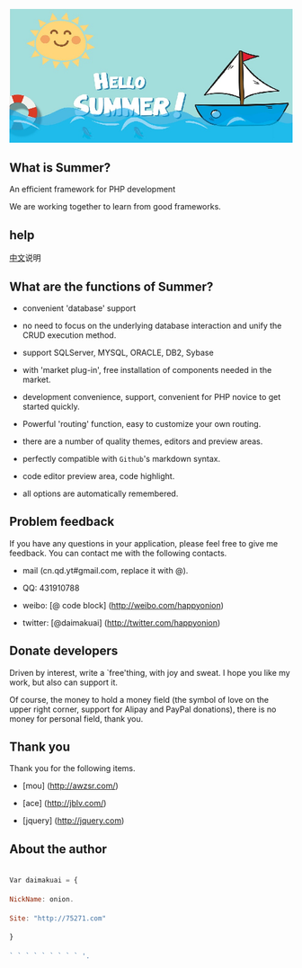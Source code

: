 ![Summer](summer-logo.jpg)

## What is Summer?

An efficient framework for PHP development



We are working together to learn from good frameworks.

## help

[中文](README-zh.md)说明


## What are the functions of Summer?


* convenient 'database' support

* no need to focus on the underlying database interaction and unify the CRUD execution method.

* support SQLServer, MYSQL, ORACLE, DB2, Sybase

* with 'market plug-in', free installation of components needed in the market.

* development convenience, support, convenient for PHP novice to get started quickly.

* Powerful 'routing' function, easy to customize your own routing.

* there are a number of quality themes, editors and preview areas.

* perfectly compatible with `Github`'s markdown syntax.

* code editor preview area, code highlight.

* all options are automatically remembered.



## Problem feedback

If you have any questions in your application, please feel free to give me feedback. You can contact me with the following contacts.



* mail (cn.qd.yt#gmail.com, replace it with @).

* QQ: 431910788

* weibo: [@ code block] (http://weibo.com/happyonion)

* twitter: [@daimakuai] (http://twitter.com/happyonion)



## Donate developers

Driven by interest, write a `free'thing, with joy and sweat. I hope you like my work, but also can support it.

Of course, the money to hold a money field (the symbol of love on the upper right corner, support for Alipay and PayPal donations), there is no money for personal field, thank you.



## Thank you

Thank you for the following items.



* [mou] (http://awzsr.com/)

* [ace] (http://jblv.com/)

* [jquery] (http://jquery.com)



## About the author



```javascript

Var daimakuai = {

NickName: onion.

Site: "http://75271.com"

}

` ` ` ` ` ` ` ` ` '.
